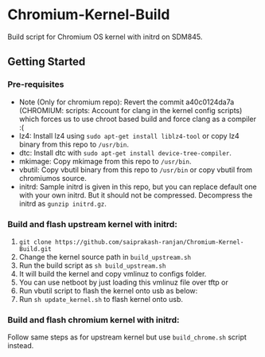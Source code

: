 # Chromium-Kernel-Build
Build script for Chromium OS kernel with initrd on SDM845.

## Getting Started

### Pre-requisites

* Note (Only for chromium repo): Revert the commit a40c0124da7a (CHROMIUM: scripts: Account for clang in the kernel config scripts)
  which forces us to use chroot based build and force clang as a compiler :(
* lz4: Install lz4 using `sudo apt-get install liblz4-tool` or copy lz4 binary from this repo to `/usr/bin`.
* dtc: Install dtc with `sudo apt-get install device-tree-compiler`.
* mkimage: Copy mkimage from this repo to `/usr/bin`.
* vbutil: Copy vbutil binary from this repo to `/usr/bin` or copy vbutil from chromiumos source.
* initrd: Sample initrd is given in this repo, but you can replace default one with your own initrd.
          But it should not be compressed. Decompress the initrd as `gunzip initrd.gz`.

### Build and flash upstream kernel with initrd:

1. `git clone https://github.com/saiprakash-ranjan/Chromium-Kernel-Build.git`
2. Change the kernel source path in `build_upstream.sh`
3. Run the build script as `sh build_upstream.sh`
4. It will build the kernel and copy vmlinuz to configs folder.
5. You can use netboot by just loading this vmlinuz file over tftp or
6. Run vbutil script to flash the kernel onto usb as below:
7. Run `sh update_kernel.sh` to flash kernel onto usb.

### Build and flash chromium kernel with initrd:

Follow same steps as for upstream kernel but use `build_chrome.sh` script instead.
